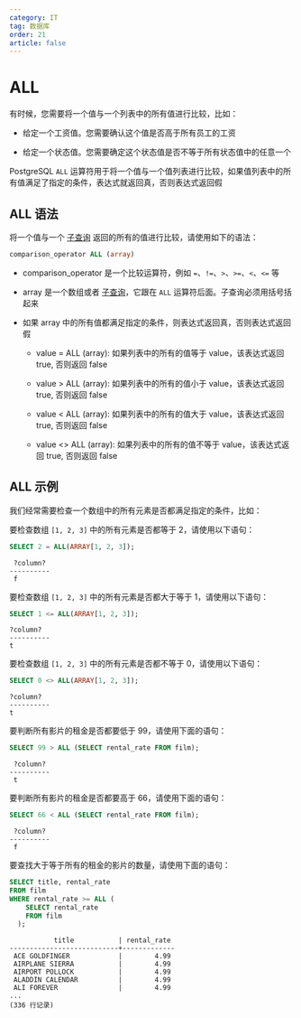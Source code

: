 ```yaml
---
category: IT
tag: 数据库
order: 21
article: false
---
```


# ALL

有时候，您需要将一个值与一个列表中的所有值进行比较，比如：

- 给定一个工资值。您需要确认这个值是否高于所有员工的工资

- 给定一个状态值。您需要确定这个状态值是否不等于所有状态值中的任意一个

PostgreSQL `ALL` 运算符用于将一个值与一个值列表进行比较，如果值列表中的所有值满足了指定的条件，表达式就返回真，否则表达式返回假

## ALL 语法

将一个值与一个 [子查询](./subquery.md) 返回的所有的值进行比较，请使用如下的语法：

```sql
comparison_operator ALL (array)
```

- comparison_operator 是一个比较运算符，例如 `=`、`!=`、`>`、`>=`、`<`、`<=` 等

- array 是一个数组或者 [子查询](./subquery.md)，它跟在 `ALL` 运算符后面。子查询必须用括号括起来

- 如果 array 中的所有值都满足指定的条件，则表达式返回真，否则表达式返回假

    - value = ALL (array): 如果列表中的所有的值等于 value，该表达式返回 true, 否则返回 false

    - value > ALL (array): 如果列表中的所有的值小于 value，该表达式返回 true, 否则返回 false

    - value < ALL (array): 如果列表中的所有的值大于 value，该表达式返回 true, 否则返回 false

    - value <> ALL (array): 如果列表中的所有的值不等于 value，该表达式返回 true, 否则返回 false

## ALL 示例

我们经常需要检查一个数组中的所有元素是否都满足指定的条件，比如：

要检查数组 `[1, 2, 3]` 中的所有元素是否都等于 2，请使用以下语句：

```sql
SELECT 2 = ALL(ARRAY[1, 2, 3]);
```

```text
 ?column?
----------
 f
```

要检查数组 `[1, 2, 3]` 中的所有元素是否都大于等于 1，请使用以下语句：

```sql
SELECT 1 <= ALL(ARRAY[1, 2, 3]);
```

```text
?column?
----------
t
```

要检查数组 `[1, 2, 3]` 中的所有元素是否都不等于 0，请使用以下语句：

```sql
SELECT 0 <> ALL(ARRAY[1, 2, 3]);
```

```text
?column?
----------
t
```

要判断所有影片的租金是否都要低于 99，请使用下面的语句：

```sql
SELECT 99 > ALL (SELECT rental_rate FROM film);
```

```text
 ?column?
----------
 t
```

要判断所有影片的租金是否都要高于 66，请使用下面的语句：

```sql
SELECT 66 < ALL (SELECT rental_rate FROM film);
```

```text
 ?column?
----------
 f
```

要查找大于等于所有的租金的影片的数量，请使用下面的语句：

```sql
SELECT title, rental_rate
FROM film
WHERE rental_rate >= ALL (
    SELECT rental_rate
    FROM film
  );
```

```text
           title           | rental_rate
---------------------------+-------------
 ACE GOLDFINGER            |        4.99
 AIRPLANE SIERRA           |        4.99
 AIRPORT POLLOCK           |        4.99
 ALADDIN CALENDAR          |        4.99
 ALI FOREVER               |        4.99
...
(336 行记录)
```